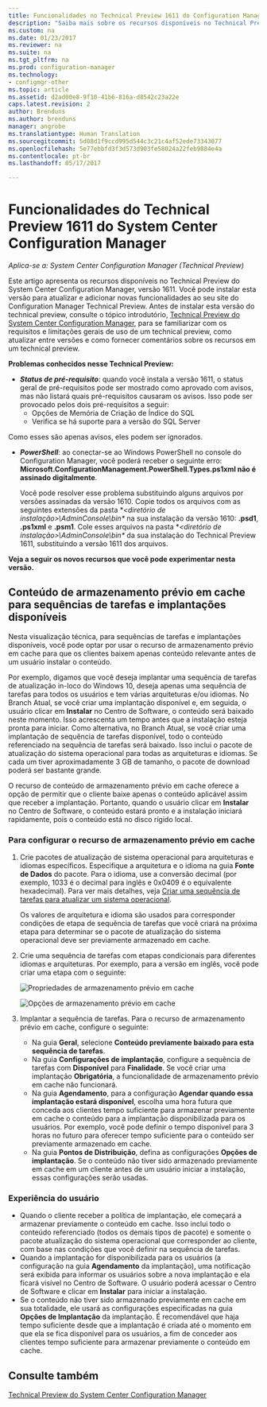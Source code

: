 ```yaml
---
title: Funcionalidades no Technical Preview 1611 do Configuration Manager
description: "Saiba mais sobre os recursos disponíveis no Technical Preview do System Center Configuration Manager, versão 1611."
ms.custom: na
ms.date: 01/23/2017
ms.reviewer: na
ms.suite: na
ms.tgt_pltfrm: na
ms.prod: configuration-manager
ms.technology:
- configmgr-other
ms.topic: article
ms.assetid: d2ad00e8-9f10-41b6-816a-d8542c23a22e
caps.latest.revision: 2
author: Brenduns
ms.author: brenduns
manager: angrobe
ms.translationtype: Human Translation
ms.sourcegitcommit: 5d08d1f9ccd995d544c3c21c4af52ede73343077
ms.openlocfilehash: 5e77ebbfd3f3d573d903fe58024a22feb9884e4a
ms.contentlocale: pt-br
ms.lasthandoff: 05/17/2017

---
```

# <a name="capabilities-in-technical-preview-1611-for-system-center-configuration-manager"></a>Funcionalidades do Technical Preview 1611 do System Center Configuration Manager

*Aplica-se a: System Center Configuration Manager (Technical Preview)*



Este artigo apresenta os recursos disponíveis no Technical Preview do System Center Configuration Manager, versão 1611. Você pode instalar esta versão para atualizar e adicionar novas funcionalidades ao seu site do Configuration Manager Technical Preview. Antes de instalar esta versão do technical preview, consulte o tópico introdutório, [Technical Preview do System Center Configuration Manager](../../core/get-started/technical-preview.md), para se familiarizar com os requisitos e limitações gerais de uso de um technical preview, como atualizar entre versões e como fornecer comentários sobre os recursos em um technical preview.    

**Problemas conhecidos nesse Technical Preview:**   
- ***Status de pré-requisito***: quando você instala a versão 1611, o status geral de pré-requisitos pode ser mostrado como aprovado com avisos, mas não listará quais pré-requisitos causaram os avisos. Isso pode ser provocado pelos dois pré-requisitos a seguir:
  - Opções de Memória de Criação de Índice do SQL
  - Verifica se há suporte para a versão do SQL Server  

 Como esses são apenas avisos, eles podem ser ignorados.

- ***PowerShell***: ao conectar-se ao Windows PowerShell no console do Configuration Manager, você poderá receber o seguinte erro: **Microsoft.ConfigurationManagement.PowerShell.Types.ps1xml não é assinado digitalmente**.  

   Você pode resolver esse problema substituindo alguns arquivos por versões assinadas da versão 1610. Copie todos os arquivos com as seguintes extensões da pasta **&lt;diretório de instalação>\AdminConsole\bin\** na sua instalação da versão 1610: **.psd1**, **.ps1xml** e **.psm1**. Cole esses arquivos na pasta **&lt;diretório de instalação>\AdminConsole\bin\** da sua instalação do Technical Preview 1611, substituindo a versão 1611 dos arquivos.


**Veja a seguir os novos recursos que você pode experimentar nesta versão.**  

## <a name="pre-cache-content-for-available-deployments-and-task-sequences"></a>Conteúdo de armazenamento prévio em cache para sequências de tarefas e implantações disponíveis
Nesta visualização técnica, para sequências de tarefas e implantações disponíveis, você pode optar por usar o recurso de armazenamento prévio em cache para que os clientes baixem apenas conteúdo relevante antes de um usuário instalar o conteúdo.

Por exemplo, digamos que você deseja implantar uma sequência de tarefas de atualização in-loco do Windows 10, deseja apenas uma sequência de tarefas para todos os usuários e tem várias arquiteturas e/ou idiomas. No Branch Atual, se você criar uma implantação disponível e, em seguida, o usuário clicar em **Instalar** no Centro de Software, o conteúdo será baixado neste momento. Isso acrescenta um tempo antes que a instalação esteja pronta para iniciar. Como alternativa, no Branch Atual, se você criar uma implantação de sequência de tarefas disponível, todo o conteúdo referenciado na sequência de tarefas será baixado. Isso inclui o pacote de atualização do sistema operacional para todas as arquiteturas e idiomas. Se cada um tiver aproximadamente 3 GB de tamanho, o pacote de download poderá ser bastante grande.

O recurso de conteúdo de armazenamento prévio em cache oferece a opção de permitir que o cliente baixe apenas o conteúdo aplicável assim que receber a implantação. Portanto, quando o usuário clicar em **Instalar** no Centro de Software, o conteúdo estará pronto e a instalação iniciará rapidamente, pois o conteúdo está no disco rígido local.

### <a name="to-configure-the-pre-cache-feature"></a>Para configurar o recurso de armazenamento prévio em cache

1. Crie pacotes de atualização de sistema operacional para arquiteturas e idiomas específicos. Especifique a arquitetura e o idioma na guia **Fonte de Dados** do pacote. Para o idioma, use a conversão decimal (por exemplo, 1033 é o decimal para inglês e 0x0409 é o equivalente hexadecimal). Para ver mais detalhes, veja [Criar uma sequência de tarefas para atualizar um sistema operacional](/sccm/osd/deploy-use/create-a-task-sequence-to-upgrade-an-operating-system).

    Os valores de arquitetura e idioma são usados para corresponder condições de etapa de sequência de tarefas que você criará na próxima etapa para determinar se o pacote de atualização do sistema operacional deve ser previamente armazenado em cache.
2. Crie uma sequência de tarefas com etapas condicionais para diferentes idiomas e arquiteturas. Por exemplo, para a versão em inglês, você pode criar uma etapa com o seguinte:

    ![Propriedades de armazenamento prévio em cache](media/precacheproperties2.png)

    ![Opções de armazenamento prévio em cache](media/precacheoptions2.png)  

3. Implantar a sequência de tarefas. Para o recurso de armazenamento prévio em cache, configure o seguinte:
    - Na guia **Geral**, selecione **Conteúdo previamente baixado para esta sequência de tarefas**.
    - Na guia **Configurações de implantação**, configure a sequência de tarefas com **Disponível** para **Finalidade**. Se você criar uma implantação **Obrigatória**, a funcionalidade de armazenamento prévio em cache não funcionará.
    - Na guia **Agendamento**, para a configuração **Agendar quando essa implantação estará disponível**, escolha uma hora futura que conceda aos clientes tempo suficiente para armazenar previamente em cache o conteúdo para a implantação disponibilizada para os usuários. Por exemplo, você pode definir o tempo disponível para 3 horas no futuro para oferecer tempo suficiente para o conteúdo ser previamente armazenado em cache.  
    - Na guia **Pontos de Distribuição**, defina as configurações **Opções de implantação**. Se o conteúdo não tiver sido armazenado previamente em cache em um cliente antes de um usuário iniciar a instalação, essas configurações serão usadas.


### <a name="user-experience"></a>Experiência do usuário
- Quando o cliente receber a política de implantação, ele começará a armazenar previamente o conteúdo em cache. Isso inclui todo o conteúdo referenciado (todos os demais tipos de pacote) e somente o pacote atualização do sistema operacional que corresponder ao cliente, com base nas condições que você definir na sequência de tarefas.
- Quando a implantação for disponibilizada para os usuários (a configuração na guia **Agendamento** da implantação), uma notificação será exibida para informar os usuários sobre a nova implantação e ela ficará visível no Centro de Software. O usuário poderá acessar o Centro de Software e clicar em **Instalar** para iniciar a instalação.
- Se o conteúdo não tiver sido armazenado previamente em cache em sua totalidade, ele usará as configurações especificadas na guia **Opções de Implantação** da implantação. É recomendável que haja tempo suficiente desde que a implantação é criada até o momento em que ela se fica disponível para os usuários, a fim de conceder aos clientes tempo suficiente para armazenar previamente o conteúdo em cache.


## <a name="see-also"></a>Consulte também
[Technical Preview do System Center Configuration Manager](../../core/get-started/technical-preview.md)

